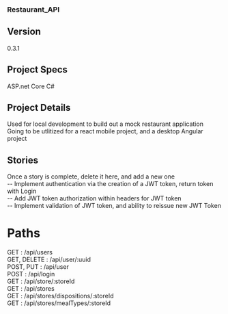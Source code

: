 ### Restaurant_API  

## Version  
0.3.1

## Project Specs  
ASP.net Core C#  

## Project Details  
Used for local development to build out a mock restaurant application  
Going to be utlitized for a react mobile project, and a desktop Angular project  

## Stories  
Once a story is complete, delete it here, and add a new one  
-- Implement authentication via the creation of a JWT token, return token with Login  
-- Add JWT token authorization within headers for JWT token  
-- Implement validation of JWT token, and ability to reissue new JWT Token  

# Paths  
GET					: /api/users  
GET, DELETE			: /api/user/:uuid  
POST, PUT			: /api/user  
POST				: /api/login  
GET					: /api/store/:storeId  
GET					: /api/stores  
GET					: /api/stores/dispositions/:storeId  
GET					: /api/stores/mealTypes/:storeId  
